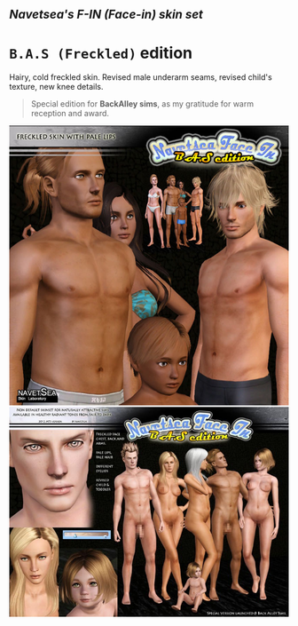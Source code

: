 ## _Navetsea's F-IN (Face-in) skin set_
# `B.A.S (Freckled)` edition

Hairy, cold freckled skin. Revised male underarm seams, revised child's texture, new knee details.

> Special edition for **BackAlley sims**, as my gratitude for warm reception and award.

![BAS/Freckled-1](/preview-images/04%20B.A.S%20(Freckled)-1.jpg)
![BAS/Freckled-2](/preview-images/04%20B.A.S%20(Freckled)-2.jpg)
